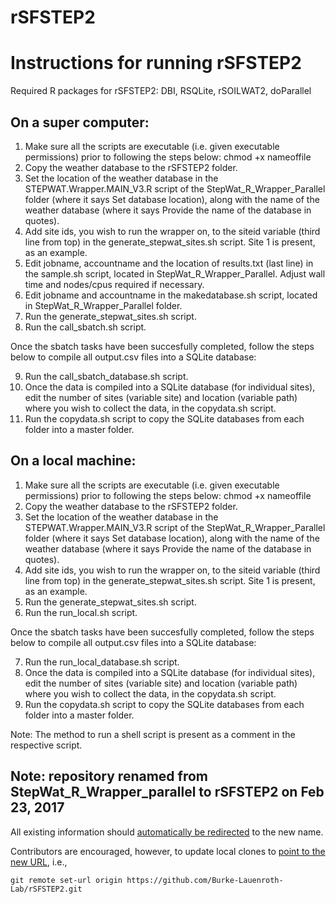 # rSFSTEP2

# Instructions for running rSFSTEP2

Required R packages for rSFSTEP2: 
DBI, RSQLite, rSOILWAT2, doParallel

On a super computer:
--
1. Make sure all the scripts are executable (i.e. given executable permissions) prior to following the steps below: chmod +x nameoffile
2. Copy the weather database to the rSFSTEP2 folder.
3. Set the location of the weather database in the STEPWAT.Wrapper.MAIN_V3.R script of the StepWat_R_Wrapper_Parallel folder (where it says Set database location), along with the name of the weather database (where it says Provide the name of the database in quotes).
4. Add site ids, you wish to run the wrapper on, to the siteid variable (third line from top) in the generate_stepwat_sites.sh script. Site 1 is present, as an example.
5. Edit jobname, accountname and the location of results.txt (last line) in the sample.sh script, located in StepWat_R_Wrapper_Parallel. Adjust wall time and nodes/cpus required if necessary.
6. Edit jobname and accountname in the makedatabase.sh script, located in StepWat_R_Wrapper_Parallel folder.
7. Run the generate_stepwat_sites.sh script.
8. Run the call_sbatch.sh script.

Once the sbatch tasks have been succesfully completed, follow the steps below to compile all output.csv files into a SQLite database:

9. Run the call_sbatch_database.sh script.
10. Once the data is compiled into a SQLite database (for individual sites), edit the number of sites (variable site) and location (variable path) where you wish to collect the data, in the copydata.sh script.
11. Run the copydata.sh script to copy the SQLite databases from each folder into a master folder.

On a local machine:
--
1. Make sure all the scripts are executable (i.e. given executable permissions) prior to following the steps below: chmod +x nameoffile
2. Copy the weather database to the rSFSTEP2 folder.
3. Set the location of the weather database in the STEPWAT.Wrapper.MAIN_V3.R script of the StepWat_R_Wrapper_Parallel folder (where it says Set database location), along with the name of the weather database (where it says Provide the name of the database in quotes).
4. Add site ids, you wish to run the wrapper on, to the siteid variable (third line from top) in the generate_stepwat_sites.sh script. Site 1 is present, as an example.
5. Run the generate_stepwat_sites.sh script.
6. Run the run_local.sh script.

Once the sbatch tasks have been succesfully completed, follow the steps below to compile all output.csv files into a SQLite database:

7. Run the run_local_database.sh script.
8. Once the data is compiled into a SQLite database (for individual sites), edit the number of sites (variable site) and location (variable path) where you wish to collect the data, in the copydata.sh script.
9. Run the copydata.sh script to copy the SQLite databases from each folder into a master folder.

Note: The method to run a shell script is present as a comment in the respective script. 

## Note: repository renamed from StepWat_R_Wrapper_parallel to rSFSTEP2 on Feb 23, 2017

All existing information should [automatically be redirected](https://help.github.com/articles/renaming-a-repository/) to the new name.

Contributors are encouraged, however, to update local clones to [point to the new URL](https://help.github.com/articles/changing-a-remote-s-url/), i.e., 
```
git remote set-url origin https://github.com/Burke-Lauenroth-Lab/rSFSTEP2.git
```
